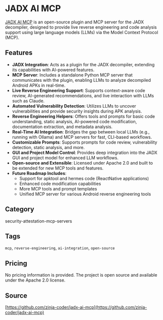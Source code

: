 # JADX AI MCP

[JADX AI MCP](https://github.com/zinja-coder/jadx-ai-mcp) is an open-source plugin and MCP server for the JADX decompiler, designed to provide live reverse engineering and code analysis support using large language models (LLMs) via the Model Context Protocol (MCP).

## Features

- **JADX Integration**: Acts as a plugin for the JADX decompiler, extending its capabilities with AI-powered features.
- **MCP Server**: Includes a standalone Python MCP server that communicates with the plugin, enabling LLMs to analyze decompiled Android APKs in real-time.
- **Live Reverse Engineering Support**: Supports context-aware code review, AI-generated recommendations, and live interaction with LLMs such as Claude.
- **Automated Vulnerability Detection**: Utilizes LLMs to uncover vulnerabilities and provide security insights during APK analysis.
- **Reverse Engineering Helpers**: Offers tools and prompts for basic code understanding, static analysis, AI-powered code modification, documentation extraction, and metadata analysis.
- **Real-Time AI Integration**: Bridges the gap between local LLMs (e.g., running with Ollama) and MCP servers for fast, CLI-based workflows.
- **Customizable Prompts**: Supports prompts for code review, vulnerability detection, static analysis, and more.
- **GUI and Project Model Control**: Provides deep integration into the JADX GUI and project model for enhanced LLM workflows.
- **Open-source and Extensible**: Licensed under Apache 2.0 and built to be extended for new MCP tools and features.
- **Future Roadmap Includes**:
  - Support for apktool and hermes code (ReactNative applications)
  - Enhanced code modification capabilities
  - More MCP tools and prompt templates
  - Unified MCP server for various Android reverse engineering tools

## Category
security-attestation-mcp-servers

## Tags
`mcp`, `reverse-engineering`, `ai-integration`, `open-source`

## Pricing
No pricing information is provided. The project is open source and available under the Apache 2.0 license.

## Source
[https://github.com/zinja-coder/jadx-ai-mcp](https://github.com/zinja-coder/jadx-ai-mcp)